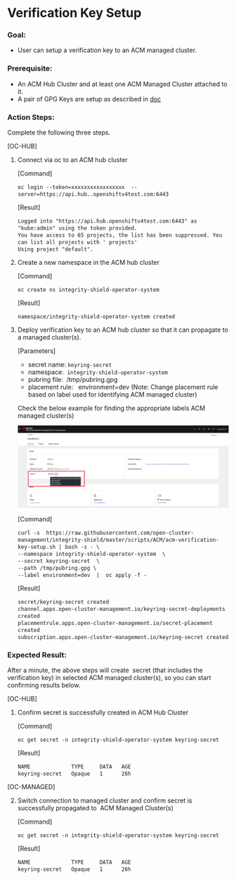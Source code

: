 # Verification Key Setup

### Goal:
- User can setup a verification key to an ACM managed cluster.

### Prerequisite: 
- An ACM Hub Cluster and at least one ACM Managed Cluster attached to it.
- A pair of GPG Keys are setup as described in [doc](../prerequisite-setup/GPG_KEY_SETUP.md)


### Action Steps:

 Complete the following three steps.
 
 [OC-HUB]
 1. Connect via oc to an ACM hub cluster
    
    [Command]
    ```
    oc login --token=xxxxxxxxxxxxxxxxx  --server=https://api.hub..openshiftv4test.com:6443
    ```
    [Result]
    ```
    Logged into "https://api.hub.openshiftv4test.com:6443" as "kube:admin" using the token provided.
    You have access to 65 projects, the list has been suppressed. You can list all projects with ' projects'
    Using project "default".
    ```
   
 2. Create a new namespace in the ACM hub cluster
 
    [Command]
    ```
    oc create ns integrity-shield-operator-system
    ```
    
    [Result]
    ```
    namespace/integrity-shield-operator-system created
    ```
    
    
 3. Deploy verification key to an ACM hub cluster so that it can propagate to a managed cluster(s).

    [Parameters]
     - secret name: `keyring-secret` 
     - namespace:  `integrity-shield-operator-system` 
     - pubring file:  /tmp/pubring.gpg
     - placement rule:   environment=dev (Note: Change placement rule based on label used for identifying ACM managed cluster)
      
      Check the below example for finding the appropriate labels ACM managed cluster(s) 
       
      ![ACM Managed Cluster Labels](../images/acm-managed-cluster-label.PNG)
    
    [Command]  
    
    ```
    curl -s  https://raw.githubusercontent.com/open-cluster-management/integrity-shield/master/scripts/ACM/acm-verification-key-setup.sh | bash -s - \
    --namespace integrity-shield-operator-system  \
    --secret keyring-secret  \
    --path /tmp/pubring.gpg \
    --label environment=dev  |  oc apply -f -
    ```
    
    [Result]
    ```
    secret/keyring-secret created
    channel.apps.open-cluster-management.io/keyring-secret-deployments created
    placementrule.apps.open-cluster-management.io/secret-placement created
    subscription.apps.open-cluster-management.io/keyring-secret created
    ```
    
### Expected Result:

 After a minute, the above steps will create  secret (that includes the verification key) in selected ACM managed cluster(s), so you can start confirming results below.
 
 [OC-HUB]
 1. Confirm secret is successfully created in ACM Hub Cluster
 
    [Command]
  
    ```
    oc get secret -n integrity-shield-operator-system keyring-secret
    ```
    
    [Result]
    ```
    NAME             TYPE     DATA   AGE
    keyring-secret   Opaque   1      26h
    ```
    
 [OC-MANAGED]  
 
 2. Switch connection to managed cluster and confirm secret is successfully propagated to  ACM Managed Cluster(s)
 
    [Command] 
    ```
    oc get secret -n integrity-shield-operator-system keyring-secret
    ```
    
    [Result]
    ```
    NAME             TYPE     DATA   AGE
    keyring-secret   Opaque   1      26h
    ``` 
   
